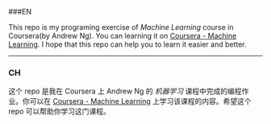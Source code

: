 ###EN

This repo is my programing exercise of *Machine Learning* course in Coursera(by Andrew Ng). You can learning it on [Coursera - Machine Learning](https://www.coursera.org/learn/machine-learning). I hope that this repo can help you to learn it easier and better.

------

### CH

这个 repo 是我在 Coursera 上 Andrew Ng 的 *机器学习* 课程中完成的编程作业。你可以在 [Coursera - Machine Learning](https://www.coursera.org/learn/machine-learning) 上学习该课程的内容。希望这个 repo 可以帮助你学习这门课程。